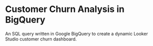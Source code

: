 # Customer Churn Analysis in BigQuery
An SQL query written in Google BigQuery to create a dynamic Looker Studio customer churn dashboard.
